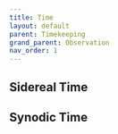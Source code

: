 ```yaml
---
title: Time
layout: default
parent: Timekeeping
grand_parent: Observation
nav_order: 1
---
```


## Sidereal Time

## Synodic Time
